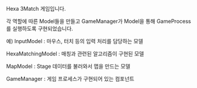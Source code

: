 Hexa 3Match 게임입니다.

각 역할에 따른 Model들을 만들고 GameManager가 Model을 통해 GameProcess를 실행하도록 구현되었습니다.

예)
InputModel : 마우스, 터치 등의 입력 처리를 담당하는 모델

HexaMatchingModel : 매칭과 관련된 알고리즘이 구현된 모델

MapModel : Stage 데이터를 불러와서 맵을 만드는 모델

GameManager : 게임 프로세스가 구현되어 있는 컴포넌트
